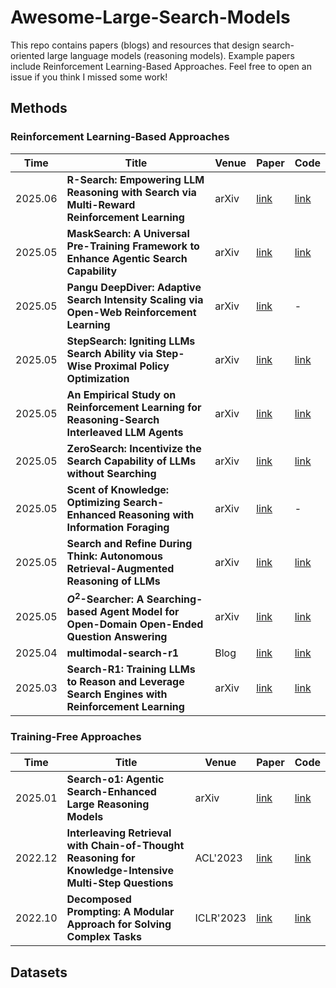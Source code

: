 # Awesome-Large-Search-Models

This repo contains papers (blogs) and resources that design search-oriented large language models (reasoning models). Example papers include Reinforcement Learning-Based Approaches. Feel free to open an issue if you think I missed some work!

## Methods
### Reinforcement Learning-Based Approaches
| Time    | Title                                                                                               | Venue | Paper                                                                                                        | Code                                                       |
|---------|-----------------------------------------------------------------------------------------------------|-------|--------------------------------------------------------------------------------------------------------------|------------------------------------------------------------|
| 2025.06 | **R-Search: Empowering LLM Reasoning with Search via Multi-Reward Reinforcement Learning**         | arXiv | [link](https://arxiv.org/abs/2506.04185)                                                                     | [link](https://github.com/QingFei1/R-Search)               |
| 2025.05 | **MaskSearch: A Universal Pre-Training Framework to Enhance Agentic Search Capability**         | arXiv | [link](https://arxiv.org/abs/2505.20285)                                                                     | [link](https://github.com/Alibaba-NLP/MaskSearch)     |
| 2025.05 | **Pangu DeepDiver: Adaptive Search Intensity Scaling via Open-Web Reinforcement Learning**         | arXiv | [link](https://arxiv.org/abs/2505.24332)                                                                     | -|
| 2025.05 | **StepSearch: Igniting LLMs Search Ability via Step-Wise Proximal Policy Optimization**         | arXiv | [link](https://arxiv.org/abs/2505.20285)                                                                     | [link](https://github.com/Zillwang/StepSearch)   
| 2025.05 | **An Empirical Study on Reinforcement Learning for Reasoning-Search Interleaved LLM Agents**         | arXiv | [link](https://arxiv.org/abs/2505.15117)                                                                     | [link](https://github.com/PeterGriffinJin/Search-R1)   
| 2025.05 | **ZeroSearch: Incentivize the Search Capability of LLMs without Searching**         | arXiv | [link](https://arxiv.org/abs/2505.04588)                                                                     | [link](https://github.com/Alibaba-NLP/ZeroSearch)     
| 2025.05 | **Scent of Knowledge: Optimizing Search-Enhanced Reasoning with Information Foraging**         | arXiv | [link](https://arxiv.org/abs/2505.09316)                                                                     | - | 
| 2025.05 | **Search and Refine During Think: Autonomous Retrieval-Augmented Reasoning of LLMs**         | arXiv | [link](https://arxiv.org/abs/2505.11277)                                                                     | [link](https://github.com/syr-cn/AutoRefine) | 
| 2025.05 | **$O^2$-Searcher: A Searching-based Agent Model for Open-Domain Open-Ended Question Answering**         | arXiv | [link](https://arxiv.org/abs/2505.16582)                                                                     | [link](https://github.com/KnowledgeXLab/O2-Searcher) | 
| 2025.04 | **multimodal-search-r1**                                                                            | Blog  | [link](https://kimingng.notion.site/MMSearch-R1-Incentivizing-LMMs-to-Search-1bcce992031880b2bc64fde13ef83e2a) | [link](https://github.com/EvolvingLMMs-Lab/multimodal-search-r1) |
| 2025.03 | **Search-R1: Training LLMs to Reason and Leverage Search Engines with Reinforcement Learning**     | arXiv | [link](https://arxiv.org/abs/2503.09516)                                                                     | [link](https://github.com/PeterGriffinJin/Search-R1)       |


### Training-Free Approaches
| Time    | Title                                                                                               | Venue | Paper                                                                                                        | Code                                                       |
|---------|-----------------------------------------------------------------------------------------------------|-------|--------------------------------------------------------------------------------------------------------------|------------------------------------------------------------|
| 2025.01 | **Search-o1: Agentic Search-Enhanced Large Reasoning Models**      | arXiv | [link](https://arxiv.org/abs/2501.05366)                  | [link](https://github.com/sunnynexus/Search-o1)    |
| 2022.12 | **Interleaving Retrieval with Chain-of-Thought Reasoning for Knowledge-Intensive Multi-Step Questions**      | ACL'2023 | [link](https://arxiv.org/abs/2501.05366)                  | [link](https://github.com/stonybrooknlp/ircot)    |
| 2022.10 | **Decomposed Prompting: A Modular Approach for Solving Complex Tasks**      | ICLR'2023 | [link](https://openreview.net/forum?id=_nGgzQjzaRy)                  | [link](https://github.com/allenai/DecomP)    |

## Datasets


